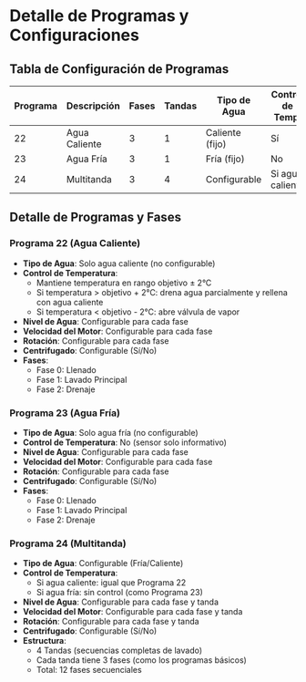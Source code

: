 # Detalle de Programas y Configuraciones

## Tabla de Configuración de Programas

| Programa | Descripción    | Fases | Tandas | Tipo de Agua    | Control de Temp. | Nivel de Agua | Rotación     | Velocidad    | Centrifugado |
|----------|-------------   |-------|--------|--------------   |------------------|---------------|----------    |-----------   |--------------|
| 22       | Agua Caliente  | 3     | 1      | Caliente (fijo) | Sí               | Configurable  | Configurable | Configurable | Configurable |
| 23       | Agua Fría      | 3     | 1      | Fría (fijo)     | No               | Configurable  | Configurable | Configurable | Configurable |
| 24       | Multitanda     | 3     | 4      | Configurable    | Si agua caliente | Configurable  | Configurable | Configurable | Configurable |

## Detalle de Programas y Fases

### Programa 22 (Agua Caliente)
- **Tipo de Agua**: Solo agua caliente (no configurable)
- **Control de Temperatura**: 
  - Mantiene temperatura en rango objetivo ± 2°C
  - Si temperatura > objetivo + 2°C: drena agua parcialmente y rellena con agua caliente
  - Si temperatura < objetivo - 2°C: abre válvula de vapor
- **Nivel de Agua**: Configurable para cada fase
- **Velocidad del Motor**: Configurable para cada fase
- **Rotación**: Configurable para cada fase
- **Centrifugado**: Configurable (Sí/No)
- **Fases**: 
  - Fase 0: Llenado
  - Fase 1: Lavado Principal
  - Fase 2: Drenaje

### Programa 23 (Agua Fría)
- **Tipo de Agua**: Solo agua fría (no configurable)
- **Control de Temperatura**: No (sensor solo informativo)
- **Nivel de Agua**: Configurable para cada fase
- **Velocidad del Motor**: Configurable para cada fase
- **Rotación**: Configurable para cada fase
- **Centrifugado**: Configurable (Sí/No)
- **Fases**:
  - Fase 0: Llenado
  - Fase 1: Lavado Principal
  - Fase 2: Drenaje

### Programa 24 (Multitanda)
- **Tipo de Agua**: Configurable (Fría/Caliente)
- **Control de Temperatura**: 
  - Si agua caliente: igual que Programa 22
  - Si agua fría: sin control (como Programa 23)
- **Nivel de Agua**: Configurable para cada fase y tanda
- **Velocidad del Motor**: Configurable para cada fase y tanda
- **Rotación**: Configurable para cada fase y tanda
- **Centrifugado**: Configurable (Sí/No)
- **Estructura**:
  - 4 Tandas (secuencias completas de lavado)
  - Cada tanda tiene 3 fases (como los programas básicos)
  - Total: 12 fases secuenciales
